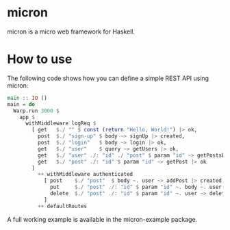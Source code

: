 # micron
micron is a micro web framework for Haskell.

# How to use
The following code shows how you can define a simple REST API using micron:

```haskell
main :: IO ()
main = do
  Warp.run 3000 $
    app $
      withMiddleware logReq $
        [ get   $./ "" $ const (return "Hello, World!") |> ok,
          post  $./ "sign-up" $ body ~> signUp |> created,
          post  $./ "login"   $ body ~> login |> ok,
          get   $./ "user"    $ query ~> getUsers |> ok,
          get   $./ "user" ./: "id" ./ "post" $ param "id" ~> getPostsByUser |> ok,
          get   $./ "post" ./: "id" $ param "id" ~> getPost |> ok
        ]
          ++ withMiddleware authenticated
            [ post    $./ "post"  $ body ~. user ~> addPost |> created,
              put     $./ "post" ./: "id" $ param "id" ~. body ~. user ~> updatePost |> ok,
              delete  $./ "post" ./: "id" $ param "id" ~. user ~> deletePost |> ok
            ]
          ++ defaultRoutes
```

A full working example is available in the micron-example package.
